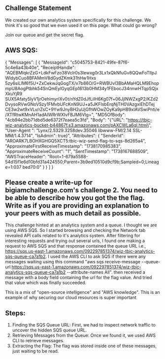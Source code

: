 ## Challenge Statement
 We created our own analytics system specifically for this challenge. We think it's so good that we even used it on this page. What could go wrong?

Join our queue and get the secret flag.

## AWS SQS:

{
    "Messages": [
        {
            "MessageId": "c5045753-8421-49fe-87f6-5c4e6a43b40e",
            "ReceiptHandle": "AQEBMlqkrZzG+LdkFwFzo38Vclr0s3Iewxg0r3Lx1xQkNfuGv8QQwFoTlIpJWldybCuo8BFAMmV8dGydZKmk31hHw1Hxs
5zy6siLlM6f5U+ZxCekwJqGogTX/v7b86O/G+RWBUvl3BbAMaHQLM9EhopmpU8AogPtbhk54SnQmEylGyqGEp1613b0HM34y1FEbocJ34nnwHTqpSQjxXkuYjR9
SUX5Afaty5IyV1jrOehimyrIXv0t/nYdZ0dJfLilH6Kg07f+06JjlNWZxgP2/KZd2DvysoRVwGNoVSzy1FMvbUFcKnN9UJ+a5JKFIsbErqNjTH0VAzgxiEhDTej
CE3w2wt9xVLv/rZsC+9Yw9JnyBH2uUjGfhWOwZOyKa9pHB9xIAVSwiPnti/e/XTfRtwKMnAH1adAIWRrWXIvFBJM6Vlg=",
            "MD5OfBody": "4cb94e2bb71dbd5de6372f7eaea5c3fd",
            "Body": "{\"URL\": \"https://tbic-wiz-analytics-bucket-b44867f.s3.amazonaws.com/pAXCWLa6ql.html\", \"User-Agent
\": \"Lynx/2.5329.3258dev.35046 libwww-FM/2.14 SSL-MM/1.4.3714\", \"IsAdmin\": true}",
            "Attributes": {
                "SenderId": "AROARK7LBOHXGHGQ5XCT5:tbic-wiz-send-flag-to-sqs-8d265a4",
                "ApproximateFirstReceiveTimestamp": "1738170985383",
                "ApproximateReceiveCount": "1",
                "SentTimestamp": "1738167688509",
                "AWSTraceHeader": "Root=1-679a5588-54d15f1e6d10bfd31a424550;Parent=3b9ed10510d9cf9b;Sampled=0;Lineage=1:037
bed70:0"
            }
        }
    ]
}

## Please create a write-up for bigiamchallenge.com's challenge 2.  You need to be able to describe how you got the the flag.  Write as if you are providing an explanation to your peers with as much detail as possible.

This challenge hinted at an analytics system and a queue. I thought we are using AWS SQS. So I started browsing and checking the Network tab revealed API calls related to it's analytics system. After filtering for interesting requests and trying out several urls, I found one making a request to AWS SQS and that response contained the queue URL i.e., https://sqs.us-east-1.amazonaws.com/092297851374/wiz-tbic-analytics-sqs-queue-ca7a1b2. I used the AWS CLI to ask SQS if there were any messages waiting using this command "aws sqs receive-message --queue-url https://sqs.us-east-1.amazonaws.com/092297851374/wiz-tbic-analytics-sqs-queue-ca7a1b2 --attribute-names All". 
then received a message with a body field containing the url for the flag value. And tried that value which was finally succeeded.


This is a mix of "open-source intelligence" and "AWS knowledge". This is an example of why securing our cloud resources is super important

## Steps:
1. Finding the SQS Queue URL: First, we had to inspect network traffic to uncover the hidden SQS queue URL.
2. Retrieving Messages from the Queue: Once we found it, we used AWS CLI to retrieve messages.
3. Extracting the Flag: The flag was stored inside one of these messages, just waiting to be read.